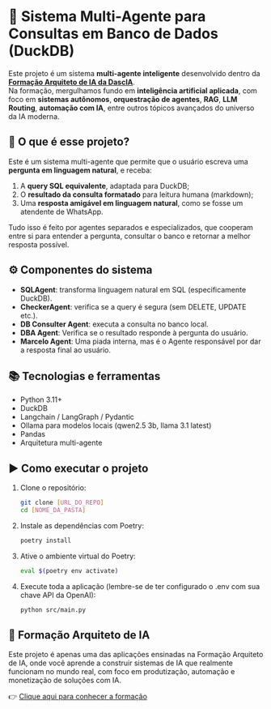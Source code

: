 # 🧠 Sistema Multi-Agente para Consultas em Banco de Dados (DuckDB)

Este projeto é um sistema **multi-agente inteligente** desenvolvido dentro da **[Formação Arquiteto de IA da DascIA](https://lp.dascia.com.br/lcfaiafev25-matricula-pg1?utm_source=org&utm_medium=github&utm_campaign=PPDASCIAFAIA&utm_term=text2sql)**.  
Na formação, mergulhamos fundo em **inteligência artificial aplicada**, com foco em **sistemas autônomos**, **orquestração de agentes**, **RAG**, **LLM Routing**, **automação com IA**, entre outros tópicos avançados do universo da IA moderna.

## 📌 O que é esse projeto?

Este é um sistema multi-agente que permite que o usuário escreva uma **pergunta em linguagem natural**, e receba:
1. A **query SQL equivalente**, adaptada para DuckDB;
2. O **resultado da consulta formatado** para leitura humana (markdown);
3. Uma **resposta amigável em linguagem natural**, como se fosse um atendente de WhatsApp.

Tudo isso é feito por agentes separados e especializados, que cooperam entre si para entender a pergunta, consultar o banco e retornar a melhor resposta possível.

## ⚙️ Componentes do sistema

- **SQLAgent**: transforma linguagem natural em SQL (especificamente DuckDB).
- **CheckerAgent**: verifica se a query é segura (sem DELETE, UPDATE etc.).
- **DB Consulter Agent**: executa a consulta no banco local.
- **DBA Agent**: Verifica se o resultado responde à pergunta do usuário.
- **Marcelo Agent**: Uma piada interna, mas é o Agente responsável por dar a resposta final ao usuário.

## 📚 Tecnologias e ferramentas

- Python 3.11+
- DuckDB
- Langchain / LangGraph / Pydantic
- Ollama para modelos locais (qwen2.5 3b, llama 3.1 latest)
- Pandas
- Arquitetura multi-agente

## ▶️ Como executar o projeto

1. Clone o repositório:
   ```bash
   git clone [URL_DO_REPO]
   cd [NOME_DA_PASTA]
   ```
2. Instale as dependências com Poetry:
   ```bash
   poetry install
   ```
3. Ative o ambiente virtual do Poetry:
   ```bash
   eval $(poetry env activate)
   ```
4. Execute toda a aplicação (lembre-se de ter configurado o .env com sua chave API da OpenAI):
   ```bash
   python src/main.py
   ```

## 📎 Formação Arquiteto de IA
Este projeto é apenas uma das aplicações ensinadas na Formação Arquiteto de IA, onde você aprende a construir sistemas de IA que realmente funcionam no mundo real, com foco em produtização, automação e monetização de soluções com IA.

👉 [Clique aqui para conhecer a formação](https://lp.dascia.com.br/lcfaiafev25-matricula-pg1?utm_source=org&utm_medium=github&utm_campaign=PPDASCIAFAIA&utm_term=text2sql)
